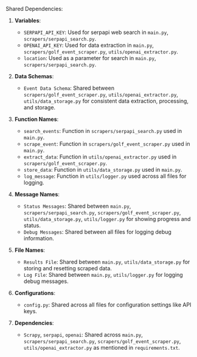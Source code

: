 Shared Dependencies:

1. **Variables**: 
   - `SERPAPI_API_KEY`: Used for serpapi web search in `main.py`, `scrapers/serpapi_search.py`.
   - `OPENAI_API_KEY`: Used for data extraction in `main.py`, `scrapers/golf_event_scraper.py`, `utils/openai_extractor.py`.
   - `location`: Used as a parameter for search in `main.py`, `scrapers/serpapi_search.py`.

2. **Data Schemas**: 
   - `Event Data Schema`: Shared between `scrapers/golf_event_scraper.py`, `utils/openai_extractor.py`, `utils/data_storage.py` for consistent data extraction, processing, and storage.

3. **Function Names**: 
   - `search_events`: Function in `scrapers/serpapi_search.py` used in `main.py`.
   - `scrape_event`: Function in `scrapers/golf_event_scraper.py` used in `main.py`.
   - `extract_data`: Function in `utils/openai_extractor.py` used in `scrapers/golf_event_scraper.py`.
   - `store_data`: Function in `utils/data_storage.py` used in `main.py`.
   - `log_message`: Function in `utils/logger.py` used across all files for logging.

4. **Message Names**: 
   - `Status Messages`: Shared between `main.py`, `scrapers/serpapi_search.py`, `scrapers/golf_event_scraper.py`, `utils/data_storage.py`, `utils/logger.py` for showing progress and status.
   - `Debug Messages`: Shared between all files for logging debug information.

5. **File Names**: 
   - `Results File`: Shared between `main.py`, `utils/data_storage.py` for storing and resetting scraped data.
   - `Log File`: Shared between `main.py`, `utils/logger.py` for logging debug messages.

6. **Configurations**: 
   - `config.py`: Shared across all files for configuration settings like API keys.

7. **Dependencies**: 
   - `Scrapy`, `serpapi`, `openai`: Shared across `main.py`, `scrapers/serpapi_search.py`, `scrapers/golf_event_scraper.py`, `utils/openai_extractor.py` as mentioned in `requirements.txt`.